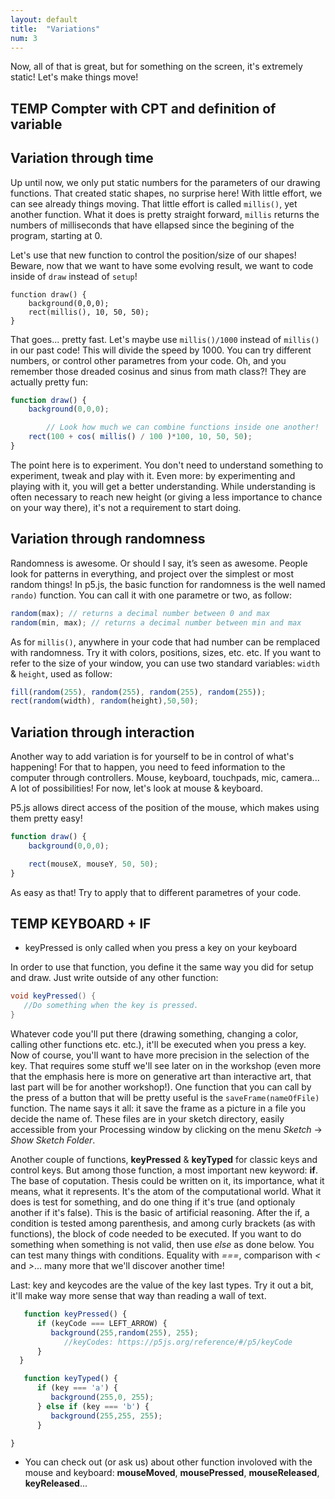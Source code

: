 ```yaml
---
layout: default
title:  "Variations"
num: 3
---
```



Now, all of that is great, but for something on the screen, it's extremely static! Let's make things move!


## TEMP Compter with CPT and definition of variable

## Variation through time
Up until now, we only put static numbers for the parameters of our drawing functions. That created static shapes, no surprise here! With little effort, we can see already things moving. That little effort is called `millis()`, yet another function. What it does is pretty straight forward, `millis` returns the numbers of milliseconds that have ellapsed since the begining of the program, starting at 0.

Let's use that new function to control the position/size of our shapes! Beware, now that we want to have some evolving result, we want to code inside of `draw` instead of `setup`!


```javascrit
function draw() {
    background(0,0,0);
    rect(millis(), 10, 50, 50);
}
```

That goes... pretty fast. Let's maybe use `millis()/1000` instead of `millis()` in our past code! This will divide the speed by 1000. You can try different numbers, or control other parametres from your code. Oh, and you remember those dreaded cosinus and sinus from math class?! They are actually pretty fun:

```javascript
function draw() {
    background(0,0,0);

		// Look how much we can combine functions inside one another!
    rect(100 + cos( millis() / 100 )*100, 10, 50, 50);
}
```

The point here is to experiment. You don't need to understand something to experiment, tweak and play with it. Even more: by experimenting and playing with it, you will get a better understanding. While understanding is often necessary to reach new height (or giving a less importance to chance on your way there), it's not a requirement to start doing.



## Variation through randomness
Randomness is awesome. Or should I say, it’s seen as awesome. People look for patterns in everything, and project over the simplest or most random things! In p5.js, the basic function for randomness is the well named `rando)` function. You can call it with one parametre or two, as follow:

```javascript
random(max); // returns a decimal number between 0 and max
random(min, max); // returns a decimal number between min and max
```

As for `millis()`, anywhere in your code that had number can be remplaced with randomness. Try it with colors, positions, sizes, etc. etc. If you want to refer to the size of your window, you can use two standard variables: `width` & `height`, used as follow:

```javascript
fill(random(255), random(255), random(255), random(255));
rect(random(width), random(height),50,50);
```
## Variation through interaction

Another way to add variation is for yourself to be in control of what's happening! For that to happen, you need to feed information to the computer through controllers. Mouse, keyboard, touchpads, mic, camera... A lot of possibilities! For now, let's look at mouse & keyboard.

P5.js allows direct access of the position of the mouse, which makes using them pretty easy!

```javascript
function draw() {
    background(0,0,0);

    rect(mouseX, mouseY, 50, 50);
}
```

As easy as that! Try to apply that to different parametres of your code.


## TEMP KEYBOARD + IF

- keyPressed is only called when you press a key on your keyboard

In order to use that function, you define it the same way you did for setup  and draw. Just write outside of any other function:

```java
void keyPressed() {
   //Do something when the key is pressed.
}
```

Whatever code you'll put there (drawing something, changing a color, calling other functions etc. etc.), it'll be executed when you press a key. Now of course, you'll want to have more precision in the selection of the key. That requires some stuff we'll see later on in the workshop (even more that the emphasis here is more on generative art than interactive art, that last part will be for another workshop!). One function that you can call by the press of a button that will be pretty useful is the `saveFrame(nameOfFile)` function. The name says it all: it save the frame as a picture in a file you decide the name of. These files are in your sketch directory, easily accessible from your Processing window by clicking on the menu *Sketch* -> *Show Sketch Folder*.


Another couple of functions, **keyPressed** & **keyTyped** for classic keys and control keys. But among those function, a most important new keyword: **if**. The base of coputation. Thesis could be written on it, its importance, what it means, what it represents. It's the atom of the computational world. What it does is test for something, and do one thing if it's true (and optionaly another if it's false). This is the basic of artificial reasoning. After the if, a condition is tested among parenthesis, and among curly brackets (as with functions), the block of code needed to be executed. If you want to do something when something is not valid, then use *else* as done below. You can test many things with conditions. Equality with *===*, comparison with *<* and *>*... many more that we'll discover another time!

Last: key and keycodes are the value of the key last types. Try it out a bit, it'll make way more sense that way than reading a wall of text.

```javascript
   function keyPressed() {
      if (keyCode === LEFT_ARROW) {
         background(255,random(255), 255);
            //keyCodes: https://p5js.org/reference/#/p5/keyCode 
      }
  }

   function keyTyped() {
      if (key === 'a') {
         background(255,0, 255);
      } else if (key === 'b') {
         background(255,255, 255);
      }

}
```

  * You can check out (or ask us) about other function involoved with the mouse and keyboard:  **mouseMoved**, **mousePressed**, **mouseReleased**, **keyReleased**...

